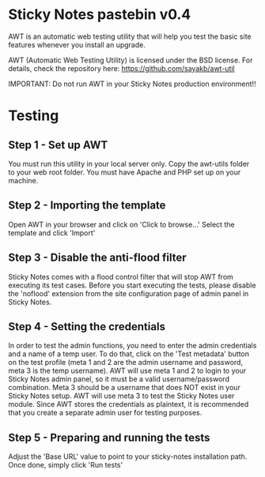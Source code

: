 Sticky Notes pastebin v0.4===========================AWT is an automatic web testing utility that will help you test the basic sitefeatures whenever you install an upgrade.AWT (Automatic Web Testing Utility) is licensed under the BSD license. Fordetails, check the repository here: https://github.com/sayakb/awt-utilIMPORTANT: Do not run AWT in your Sticky Notes production environment!!Testing========Step 1 - Set up AWT--------------------You must run this utility in your local server only. Copy the awt-utils folderto your web root folder. You must have Apache and PHP set up on your machine.Step 2 - Importing the template--------------------------------Open AWT in your browser and click on 'Click to browse...'Select the template and click 'Import'Step 3 - Disable the anti-flood filter---------------------------------------Sticky Notes comes with a flood control filter that will stop AWT from executingits test cases. Before you start executing the tests, please disable the 'noflood'extension from the site configuration page of admin panel in Sticky Notes.Step 4 - Setting the credentials---------------------------------In order to test the admin functions, you need to enter the admin credentials anda name of a temp user. To do that, click on the 'Test metadata' button on thetest profile (meta 1 and 2 are the admin username and password, meta 3 is thetemp username). AWT will use meta 1 and 2 to login to your Sticky Notes adminpanel, so it must be a valid username/password combination. Meta 3 should be ausername that does NOT exist in your Sticky Notes setup. AWT will use meta 3 totest the Sticky Notes user module. Since AWT stores the credentials as plaintext,it is recommended that you create a separate admin user for testing purposes.Step 5 - Preparing and running the tests-----------------------------------------Adjust the 'Base URL' value to point to your sticky-notes installation path.Once done, simply click 'Run tests'